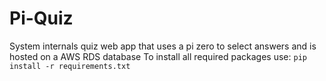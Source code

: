 # Pi-Quiz
System internals quiz web app that uses a pi zero to select answers and is hosted on a AWS RDS database
To install all required packages use: `pip install -r requirements.txt`
